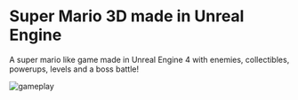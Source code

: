 # Super Mario 3D made in Unreal Engine
 A super mario like game made in Unreal Engine 4 with enemies, collectibles, powerups, levels and a boss battle!
 
![gameplay](https://github.com/user-attachments/assets/42341f23-867e-4618-ab2d-a33406016c4d)
